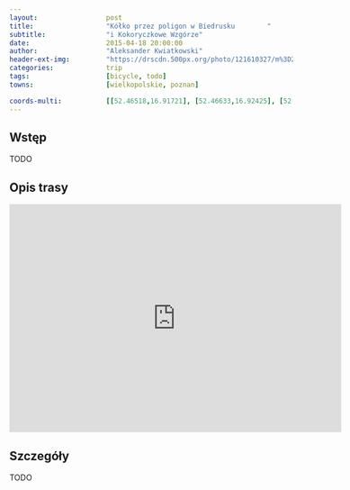 ```yaml
---
layout:                 post
title:                  "Kółko przez poligon w Biedrusku        "
subtitle:               "i Kokoryczkowe Wzgórze"
date:                   2015-04-18 20:00:00
author:                 "Aleksander Kwiatkowski"
header-ext-img:         "https://drscdn.500px.org/photo/121610327/m%3D2048/06fbfd7a192d453eee6388675c73c225"
categories:             trip
tags:                   [bicycle, todo]
towns:                  [wielkopolskie, poznan]

coords-multi:           [[52.46518,16.91721], [52.46633,16.92425], [52.46602,16.94159], [52.46769,16.94777], [52.46691,16.95523], [52.47313,16.95746], [52.47234,16.97017], [52.48526,16.96751], [52.49174,16.96673], [52.49754,16.94905], [52.50334,16.95798], [52.50914,16.96888], [52.51337,16.96631], [52.51833,16.95635], [52.54057,16.95412], [52.54407,16.94922], [52.53687,16.93712], [52.53071,16.91403], [52.51880,16.90914], [52.51034,16.88966], [52.50788,16.88811], [52.49628,16.85275], [52.49231,16.85696], [52.48975,16.87275], [52.49116,16.87696], [52.48646,16.88082], [52.48609,16.89086], [52.47119,16.90193], [52.46617,16.91343], [52.46497,16.91867]]
---
```



Wstęp
-----

TODO

Opis trasy
----------

<iframe height='405' width='590' frameborder='0' allowtransparency='true' scrolling='no' src='https://www.strava.com/activities/137173041/embed/a24ebecc901f2b9db28aa47c115acd72a1ff5c69'></iframe>

Szczegóły
---------

TODO